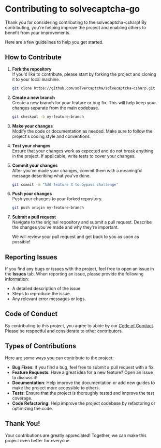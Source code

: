 # Contributing to solvecaptcha-go

Thank you for considering contributing to the solvecaptcha-csharp! By contributing, you're helping improve the project and enabling others to benefit from your improvements.

Here are a few guidelines to help you get started.

## How to Contribute

1. **Fork the repository**  
   If you'd like to contribute, please start by forking the project and cloning it to your local machine.

   ```bash
   git clone https://github.com/solvercaptcha/solvecaptcha-csharp.git
   ```

2. **Create a new branch**  
   Create a new branch for your feature or bug fix. This will help keep your changes separate from the main codebase.

   ```bash
   git checkout -b my-feature-branch
   ```

3. **Make your changes**  
   Modify the code or documentation as needed. Make sure to follow the project's coding style and conventions.

4. **Test your changes**  
   Ensure that your changes work as expected and do not break anything in the project. If applicable, write tests to cover your changes.

5. **Commit your changes**  
   After you've made your changes, commit them with a meaningful message describing what you've done.

   ```bash
   git commit -m "Add feature X to bypass challenge"
   ```

6. **Push your changes**  
   Push your changes to your forked repository.

   ```bash
   git push origin my-feature-branch
   ```

7. **Submit a pull request**  
   Navigate to the original repository and submit a pull request. Describe the changes you've made and why they're important. 

   We will review your pull request and get back to you as soon as possible!

## Reporting Issues

If you find any bugs or issues with the project, feel free to open an issue in the **Issues** tab. When reporting an issue, please provide the following information:

- A detailed description of the issue.
- Steps to reproduce the issue.
- Any relevant error messages or logs.

## Code of Conduct

By contributing to this project, you agree to abide by our [Code of Conduct](./CODE_OF_CONDUCT.md). Please be respectful and considerate to other contributors.

## Types of Contributions

Here are some ways you can contribute to the project:

- **Bug Fixes**: If you find a bug, feel free to submit a pull request with a fix.
- **Feature Requests**: Have a great idea for a new feature? Open an issue to discuss it!
- **Documentation**: Help improve the documentation or add new guides to make the project more accessible to others.
- **Tests**: Ensure that the project is thoroughly tested and improve the test coverage.
- **Code Refactoring**: Help improve the project codebase by refactoring or optimizing the code.

## Thank You!

Your contributions are greatly appreciated! Together, we can make this project even better for everyone. 
